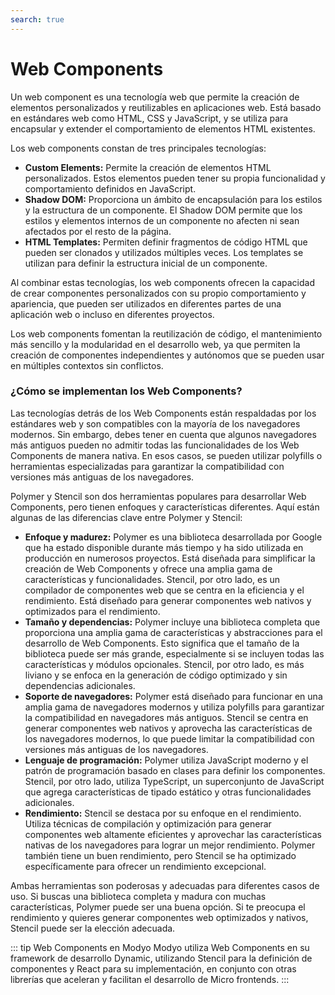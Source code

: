 ```yaml
---
search: true
---
```


# Web Components

Un web component es una tecnología web que permite la creación de elementos personalizados y reutilizables en aplicaciones web. Está basado en estándares web como HTML, CSS y JavaScript, y se utiliza para encapsular y extender el comportamiento de elementos HTML existentes.

Los web components constan de tres principales tecnologías:

- **Custom Elements:** Permite la creación de elementos HTML personalizados. Estos elementos pueden tener su propia funcionalidad y comportamiento definidos en JavaScript.
- **Shadow DOM:** Proporciona un ámbito de encapsulación para los estilos y la estructura de un componente. El Shadow DOM permite que los estilos y elementos internos de un componente no afecten ni sean afectados por el resto de la página.
- **HTML Templates:** Permiten definir fragmentos de código HTML que pueden ser clonados y utilizados múltiples veces. Los templates se utilizan para definir la estructura inicial de un componente.

Al combinar estas tecnologías, los web components ofrecen la capacidad de crear componentes personalizados con su propio comportamiento y apariencia, que pueden ser utilizados en diferentes partes de una aplicación web o incluso en diferentes proyectos.

Los web components fomentan la reutilización de código, el mantenimiento más sencillo y la modularidad en el desarrollo web, ya que permiten la creación de componentes independientes y autónomos que se pueden usar en múltiples contextos sin conflictos.

### ¿Cómo se implementan los Web Components?

Las tecnologías detrás de los Web Components están respaldadas por los estándares web y son compatibles con la mayoría de los navegadores modernos. Sin embargo, debes tener en cuenta que algunos navegadores más antiguos pueden no admitir todas las funcionalidades de los Web Components de manera nativa. En esos casos, se pueden utilizar polyfills o herramientas especializadas para garantizar la compatibilidad con versiones más antiguas de los navegadores.

Polymer y Stencil son dos herramientas populares para desarrollar Web Components, pero tienen enfoques y características diferentes. Aquí están algunas de las diferencias clave entre Polymer y Stencil:

- **Enfoque y madurez:** Polymer es una biblioteca desarrollada por Google que ha estado disponible durante más tiempo y ha sido utilizada en producción en numerosos proyectos. Está diseñada para simplificar la creación de Web Components y ofrece una amplia gama de características y funcionalidades. Stencil, por otro lado, es un compilador de componentes web que se centra en la eficiencia y el rendimiento. Está diseñado para generar componentes web nativos y optimizados para el rendimiento.
- **Tamaño y dependencias:** Polymer incluye una biblioteca completa que proporciona una amplia gama de características y abstracciones para el desarrollo de Web Components. Esto significa que el tamaño de la biblioteca puede ser más grande, especialmente si se incluyen todas las características y módulos opcionales. Stencil, por otro lado, es más liviano y se enfoca en la generación de código optimizado y sin dependencias adicionales.
- **Soporte de navegadores:** Polymer está diseñado para funcionar en una amplia gama de navegadores modernos y utiliza polyfills para garantizar la compatibilidad en navegadores más antiguos. Stencil se centra en generar componentes web nativos y aprovecha las características de los navegadores modernos, lo que puede limitar la compatibilidad con versiones más antiguas de los navegadores.
- **Lenguaje de programación:** Polymer utiliza JavaScript moderno y el patrón de programación basado en clases para definir los componentes. Stencil, por otro lado, utiliza TypeScript, un superconjunto de JavaScript que agrega características de tipado estático y otras funcionalidades adicionales.
- **Rendimiento:** Stencil se destaca por su enfoque en el rendimiento. Utiliza técnicas de compilación y optimización para generar componentes web altamente eficientes y aprovechar las características nativas de los navegadores para lograr un mejor rendimiento. Polymer también tiene un buen rendimiento, pero Stencil se ha optimizado específicamente para ofrecer un rendimiento excepcional.

Ambas herramientas son poderosas y adecuadas para diferentes casos de uso. Si buscas una biblioteca completa y madura con muchas características, Polymer puede ser una buena opción. Si te preocupa el rendimiento y quieres generar componentes web optimizados y nativos, Stencil puede ser la elección adecuada.

::: tip Web Components en Modyo
Modyo utiliza Web Components en su framework de desarrollo Dynamic, utilizando Stencil para la definición de componentes y React para su implementación, en conjunto con otras librerías que aceleran y facilitan el desarrollo de Micro frontends.
:::


